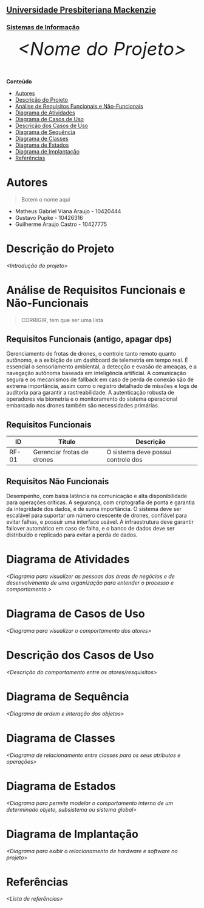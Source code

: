 <h2><a href= "https://www.mackenzie.br">Universidade Presbiteriana Mackenzie</a></h2>
<h3><a href= "https://www.mackenzie.br/graduacao/sao-paulo-higienopolis/sistemas-de-informacao">Sistemas de Informação</a></h3>


<font size="+12"><center>
*&lt;Nome do Projeto&gt;*
</center></font>

**Conteúdo**

- [Autores](#autores)
- [Descrição do Projeto](#descrição-do-projeto)
- [Análise de Requisitos Funcionais e Não-Funcionais](#análise-de-requisitos-funcionais-e-não-funcionais)
- [Diagrama de Atividades](#diagrama-de-atividades)
- [Diagrama de Casos de Uso](#diagrama-de-casos-de-uso)
- [Descrição dos Casos de Uso](#descrição-dos-casos-de-uso)
- [Diagrama de Sequência](#diagrama-de-sequência)
- [Diagrama de Classes](#diagrama-de-classes)
- [Diagrama de Estados](#diagrama-de-estados)
- [Diagrama de Implantação](#diagrama-de-implantação)
- [Referências](#referências)


# Autores
> Botem o nome aqui
* Matheus Gabriel Viana Araujo - 10420444
* Gustavo Pupke - 10426316
* Guilherme Araujo Castro - 10427775

# Descrição do Projeto

*&lt;Introdução do projeto&gt;*

# Análise de Requisitos Funcionais e Não-Funcionais

> CORRIGIR, tem que ser uma lista

## Requisitos Funcionais (antigo, apagar dps)

Gerenciamento de frotas de drones, o controle tanto remoto quanto autônomo, e a exibição de um dashboard de telemetria em tempo real.  É essencial o sensoriamento ambiental, a detecção e evasão de ameaças, e a navegação autônoma baseada em inteligência artificial. A comunicação segura e os mecanismos de fallback em caso de perda de conexão são de extrema importância, assim como o registro detalhado de missões e logs de auditoria para garantir a rastreabilidade. A autenticação robusta de operadores via biometria e o monitoramento do sistema operacional embarcado nos drones também são necessidades primárias.

## Requisitos Funcionais

| ID | Título | Descrição |
| -- | ------ | --------- |
| RF-01 | Gerenciar frotas de drones | O sistema deve possui controle dos 

## Requisitos Não Funcionais

Desempenho, com baixa latência na comunicação e alta disponibilidade para operações críticas. A segurança, com criptografia de ponta e garantia da integridade dos dados, é de suma importância. O sistema deve ser escalável para suportar um número crescente de drones, confiável para evitar falhas, e possuir uma interface usável. A infraestrutura deve garantir failover automático em caso de falha, e o banco de dados deve ser distribuído e replicado para evitar a perda de dados.


# Diagrama de Atividades

*&lt;Diagrama para visualizer as pessoas das áreas de negócios e de desenvolvimento de uma organização para entender o processo e comportamento.&gt;*

# Diagrama de Casos de Uso

*&lt;Diagrama para visualizar o comportamento dos atores&gt;*

# Descrição dos Casos de Uso

*&lt;Descrição do comportamento entre os atores/resquisitos&gt;*

# Diagrama de Sequência

*&lt;Diagrama de ordem e interação dos objetos&gt;*

# Diagrama de Classes

*&lt;Diagrama de relacionamento entre classes para os seus atributos e operações&gt;*

# Diagrama de Estados

*&lt;Diagrama para permite modelar o comportamento interno de um determinado objeto, subsistema ou sistema global&gt;*

# Diagrama de Implantação

*&lt;Diagrama para exibir o relacionamento de hardware e software no projeto&gt;*

# Referências

*&lt;Lista de referências&gt;*
